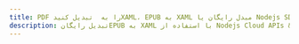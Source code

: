 ---title: PDF را به  تبدیل کنیدXAML، EPUB به XAML مبدل رایگان یا Nodejs SDKdescription: تبدیل رایگانEPUB به XAML با استفاده از Nodejs Cloud APIs & SDK همچنین اسناد PDF را در Cloud ایجاد، ویرایش و رندر کنید.---
